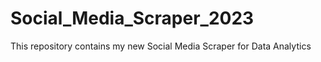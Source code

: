 # Social_Media_Scraper_2023
This repository contains my new Social Media Scraper for Data Analytics
